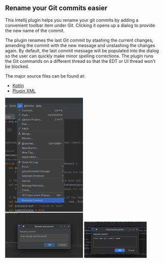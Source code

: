 ## Rename your Git commits easier

This Intellij plugin helps you rename your git commits by adding a convenient toolbar item under Git.
Clicking it opens up a dialog to provide the new name of the commit.

The plugin renames the last Git commit by stashing the current changes, amending the commit with the new message and unstashing the changes again.
By default, the last commit message will be populated into the dialog so the user can quickly make minor spelling corrections.
The plugin runs the Git commands on a different thread so that the EDT or UI thread won't be blocked.

The major source files can be found at:
* [Kotlin](https://github.com/tuvus/IntellijGitRenameCommitPlugin/blob/main/src/main/kotlin/org/example/gitcommitrename/CommitRename.kt)
* [Plugin XML](https://github.com/tuvus/IntellijGitRenameCommitPlugin/blob/main/src/main/resources/META-INF/plugin.xml)

<img alt="Commit toolbar item" height="50%" src="Gitcommitrename.png" width="50%"/>

<img alt="Commit dialog" height="50%" src="Gitcommitrename2.png" width="50%"/>
<img alt="Commit dialog with new UI" height="40%" src="Gitcommitrename3.png" width="40%"/>

